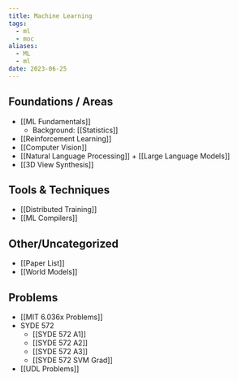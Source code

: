 ```yaml
---
title: Machine Learning
tags:
  - ml
  - moc
aliases:
  - ML
  - ml
date: 2023-06-25
---
```

## Foundations / Areas
- [[ML Fundamentals]]
	- Background: [[Statistics]]
- [[Reinforcement Learning]]
- [[Computer Vision]]
- [[Natural Language Processing]] + [[Large Language Models]]
- [[3D View Synthesis]]
## Tools & Techniques
- [[Distributed Training]]
- [[ML Compilers]]
## Other/Uncategorized
- [[Paper List]]
- [[World Models]]

## Problems
- [[MIT 6.036x Problems]]
- SYDE 572
	- [[SYDE 572 A1]]
	- [[SYDE 572 A2]]
	- [[SYDE 572 A3]]
	- [[SYDE 572 SVM Grad]]
- [[UDL Problems]]

